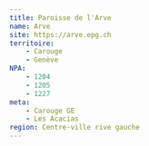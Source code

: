 ```yaml
---
title: Paroisse de l'Arve
name: Arve
site: https://arve.epg.ch
territoire:
    - Carouge
    - Genève
NPA:
    - 1204
    - 1205
    - 1227
meta:
    - Carouge GE
    - Les Acacias
region: Centre-ville rive gauche
---
```

